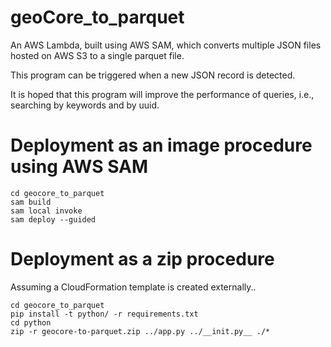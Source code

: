 # geoCore_to_parquet
An AWS Lambda, built using AWS SAM, which converts multiple JSON files hosted on AWS S3 to a single parquet file.

This program can be triggered when a new JSON record is detected.

It is hoped that this program will improve the performance of queries, i.e., searching by keywords and by uuid. 

# Deployment as an image procedure using AWS SAM

```
cd geocore_to_parquet
sam build
sam local invoke
sam deploy --guided
```


# Deployment as a zip procedure

Assuming a CloudFormation template is created externally..

```
cd geocore_to_parquet
pip install -t python/ -r requirements.txt
cd python
zip -r geocore-to-parquet.zip ../app.py ../__init.py__ ./*
```
